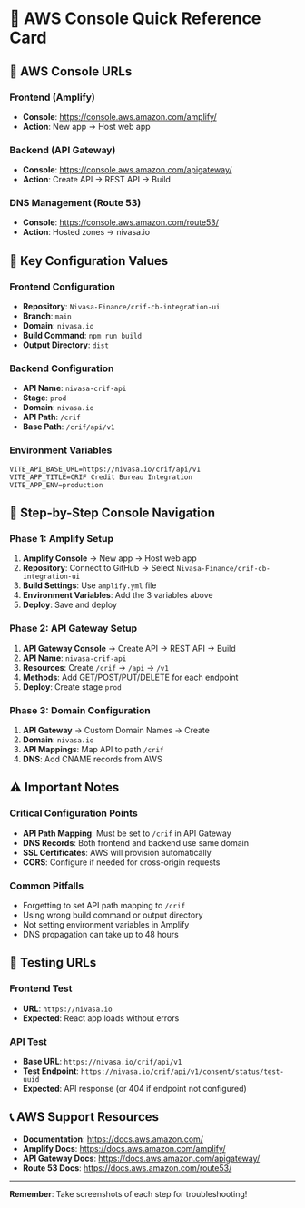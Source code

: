 # 🚀 AWS Console Quick Reference Card

## 📍 AWS Console URLs

### Frontend (Amplify)
- **Console**: https://console.aws.amazon.com/amplify/
- **Action**: New app → Host web app

### Backend (API Gateway)
- **Console**: https://console.aws.amazon.com/apigateway/
- **Action**: Create API → REST API → Build

### DNS Management (Route 53)
- **Console**: https://console.aws.amazon.com/route53/
- **Action**: Hosted zones → nivasa.io

## 🎯 Key Configuration Values

### Frontend Configuration
- **Repository**: `Nivasa-Finance/crif-cb-integration-ui`
- **Branch**: `main`
- **Domain**: `nivasa.io`
- **Build Command**: `npm run build`
- **Output Directory**: `dist`

### Backend Configuration
- **API Name**: `nivasa-crif-api`
- **Stage**: `prod`
- **Domain**: `nivasa.io`
- **API Path**: `/crif`
- **Base Path**: `/crif/api/v1`

### Environment Variables
```
VITE_API_BASE_URL=https://nivasa.io/crif/api/v1
VITE_APP_TITLE=CRIF Credit Bureau Integration
VITE_APP_ENV=production
```

## 🔄 Step-by-Step Console Navigation

### Phase 1: Amplify Setup
1. **Amplify Console** → New app → Host web app
2. **Repository**: Connect to GitHub → Select `Nivasa-Finance/crif-cb-integration-ui`
3. **Build Settings**: Use `amplify.yml` file
4. **Environment Variables**: Add the 3 variables above
5. **Deploy**: Save and deploy

### Phase 2: API Gateway Setup
1. **API Gateway Console** → Create API → REST API → Build
2. **API Name**: `nivasa-crif-api`
3. **Resources**: Create `/crif` → `/api` → `/v1`
4. **Methods**: Add GET/POST/PUT/DELETE for each endpoint
5. **Deploy**: Create stage `prod`

### Phase 3: Domain Configuration
1. **API Gateway** → Custom Domain Names → Create
2. **Domain**: `nivasa.io`
3. **API Mappings**: Map API to path `/crif`
4. **DNS**: Add CNAME records from AWS

## ⚠️ Important Notes

### Critical Configuration Points
- **API Path Mapping**: Must be set to `/crif` in API Gateway
- **DNS Records**: Both frontend and backend use same domain
- **SSL Certificates**: AWS will provision automatically
- **CORS**: Configure if needed for cross-origin requests

### Common Pitfalls
- Forgetting to set API path mapping to `/crif`
- Using wrong build command or output directory
- Not setting environment variables in Amplify
- DNS propagation can take up to 48 hours

## 🧪 Testing URLs

### Frontend Test
- **URL**: `https://nivasa.io`
- **Expected**: React app loads without errors

### API Test
- **Base URL**: `https://nivasa.io/crif/api/v1`
- **Test Endpoint**: `https://nivasa.io/crif/api/v1/consent/status/test-uuid`
- **Expected**: API response (or 404 if endpoint not configured)

## 📞 AWS Support Resources

- **Documentation**: https://docs.aws.amazon.com/
- **Amplify Docs**: https://docs.aws.amazon.com/amplify/
- **API Gateway Docs**: https://docs.aws.amazon.com/apigateway/
- **Route 53 Docs**: https://docs.aws.amazon.com/route53/

---

**Remember**: Take screenshots of each step for troubleshooting! 